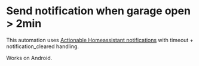 # Send notification when garage open > 2min

This automation uses [Actionable Homeassistant notifications](https://companion.home-assistant.io/docs/notifications/actionable-notifications/) with timeout + notification_cleared handling.

Works on Android.
